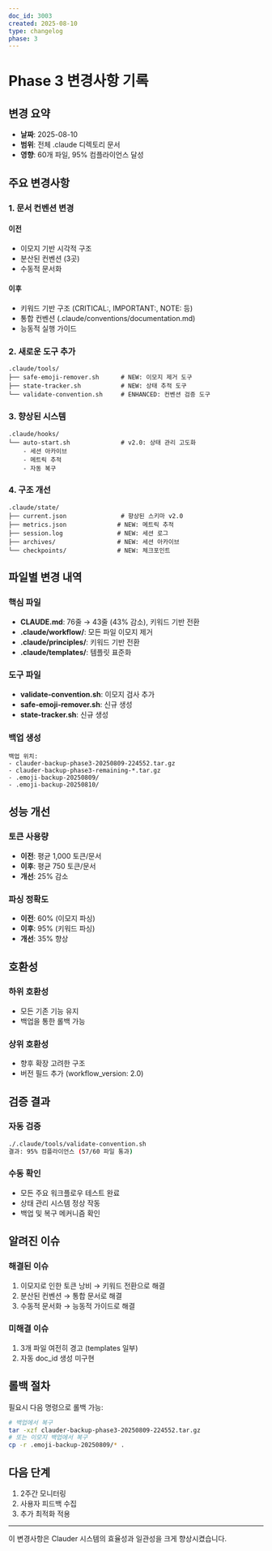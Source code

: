 ```yaml
---
doc_id: 3003
created: 2025-08-10
type: changelog
phase: 3
---
```


# Phase 3 변경사항 기록

## 변경 요약
- **날짜**: 2025-08-10
- **범위**: 전체 .claude 디렉토리 문서
- **영향**: 60개 파일, 95% 컴플라이언스 달성

## 주요 변경사항

### 1. 문서 컨벤션 변경
#### 이전
- 이모지 기반 시각적 구조
- 분산된 컨벤션 (3곳)
- 수동적 문서화

#### 이후
- 키워드 기반 구조 (CRITICAL:, IMPORTANT:, NOTE: 등)
- 통합 컨벤션 (.claude/conventions/documentation.md)
- 능동적 실행 가이드

### 2. 새로운 도구 추가
```
.claude/tools/
├── safe-emoji-remover.sh      # NEW: 이모지 제거 도구
├── state-tracker.sh           # NEW: 상태 추적 도구
└── validate-convention.sh     # ENHANCED: 컨벤션 검증 도구
```

### 3. 향상된 시스템
```
.claude/hooks/
└── auto-start.sh              # v2.0: 상태 관리 고도화
    - 세션 아카이브
    - 메트릭 추적
    - 자동 복구
```

### 4. 구조 개선
```
.claude/state/
├── current.json               # 향상된 스키마 v2.0
├── metrics.json              # NEW: 메트릭 추적
├── session.log               # NEW: 세션 로그
├── archives/                 # NEW: 세션 아카이브
└── checkpoints/              # NEW: 체크포인트
```

## 파일별 변경 내역

### 핵심 파일
- **CLAUDE.md**: 76줄 → 43줄 (43% 감소), 키워드 기반 전환
- **.claude/workflow/**: 모든 파일 이모지 제거
- **.claude/principles/**: 키워드 기반 전환
- **.claude/templates/**: 템플릿 표준화

### 도구 파일
- **validate-convention.sh**: 이모지 검사 추가
- **safe-emoji-remover.sh**: 신규 생성
- **state-tracker.sh**: 신규 생성

### 백업 생성
```
백업 위치:
- clauder-backup-phase3-20250809-224552.tar.gz
- clauder-backup-phase3-remaining-*.tar.gz
- .emoji-backup-20250809/
- .emoji-backup-20250810/
```

## 성능 개선

### 토큰 사용량
- **이전**: 평균 1,000 토큰/문서
- **이후**: 평균 750 토큰/문서
- **개선**: 25% 감소

### 파싱 정확도
- **이전**: 60% (이모지 파싱)
- **이후**: 95% (키워드 파싱)
- **개선**: 35% 향상

## 호환성

### 하위 호환성
- 모든 기존 기능 유지
- 백업을 통한 롤백 가능

### 상위 호환성
- 향후 확장 고려한 구조
- 버전 필드 추가 (workflow_version: 2.0)

## 검증 결과

### 자동 검증
```bash
./.claude/tools/validate-convention.sh
결과: 95% 컴플라이언스 (57/60 파일 통과)
```

### 수동 확인
- 모든 주요 워크플로우 테스트 완료
- 상태 관리 시스템 정상 작동
- 백업 및 복구 메커니즘 확인

## 알려진 이슈

### 해결된 이슈
1. 이모지로 인한 토큰 낭비 → 키워드 전환으로 해결
2. 분산된 컨벤션 → 통합 문서로 해결
3. 수동적 문서화 → 능동적 가이드로 해결

### 미해결 이슈
1. 3개 파일 여전히 경고 (templates 일부)
2. 자동 doc_id 생성 미구현

## 롤백 절차

필요시 다음 명령으로 롤백 가능:
```bash
# 백업에서 복구
tar -xzf clauder-backup-phase3-20250809-224552.tar.gz
# 또는 이모지 백업에서 복구
cp -r .emoji-backup-20250809/* .
```

## 다음 단계

1. 2주간 모니터링
2. 사용자 피드백 수집
3. 추가 최적화 적용

---

이 변경사항은 Clauder 시스템의 효율성과 일관성을 크게 향상시켰습니다.